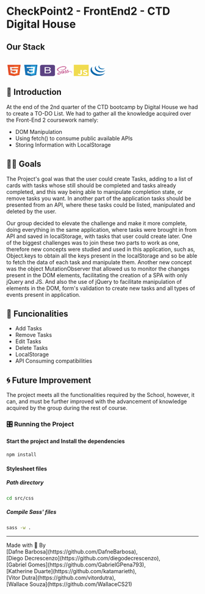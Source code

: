 # CheckPoint2 - FrontEnd2 - CTD Digital House

## Our Stack
<div style="display: inline_block"><br>
  <img align="center" alt="HTML" height="30" width="40" src="https://raw.githubusercontent.com/devicons/devicon/master/icons/html5/html5-original.svg">
  <img align="center" alt="CSS" height="30" width="40" src="https://raw.githubusercontent.com/devicons/devicon/master/icons/css3/css3-original.svg">
  <img align="center" alt="Bootstrap" height="30" width="40" src="https://raw.githubusercontent.com/devicons/devicon/master/icons/bootstrap/bootstrap-plain.svg">
  <img align="center" alt="Sass" height="30" width="40" src="https://github.com/devicons/devicon/blob/master/icons/sass/sass-original.svg"> 
  <img align="center" alt="JS" height="30" width="40" src="https://raw.githubusercontent.com/devicons/devicon/master/icons/javascript/javascript-plain.svg">
  <img align="center" alt="jQuery" height="30" width="40" src="https://github.com/devicons/devicon/blob/master/icons/jquery/jquery-plain.svg">
</div>

## 📖 Introduction

At the end of the 2nd quarter of the CTD bootcamp by Digital House we had to create a TO-DO List. 
We had to gather all the knowledge acquired over the Front-End 2 coursework namely:
- DOM Manipulation
- Using fetch() to consume public available APIs
- Storing Information with LocalStorage

## 👨‍🎤 Goals
The Project's goal was that the user could create Tasks, adding to a list of cards with tasks whose still
should be completed and tasks already completed, and this way being able to manipulate completion state, or remove tasks you want. In another part of the application
tasks should be presented from an API, where these tasks could be listed, manipulated and deleted by the user.


Our group decided to elevate the challenge and make it more complete, doing everything in the same application, where tasks were brought in from API and saved in localStorage, with tasks that user could create later.
One of the biggest challenges was to join these two parts to work as one, therefore new concepts were studied and used in this application, such as, Object.keys to obtain all the keys present in the localStorage and so be able to fetch the data of each task and manipulate them. Another new concept was the object
MutationObserver that allowed us to monitor the changes present in the DOM elements, facilitating the creation of a SPA with only jQuery and JS.
And also the use of jQuery to facilitate manipulation of elements in the DOM, form's validation to create new tasks and all types of events present in application.

## 🎯 Funcionalities
- Add Tasks
- Remove Tasks
- Edit Tasks
- Delete Tasks
- LocalStorage
- API Consuming compatibilities

## 🌀 Future Improvement

The project meets all the functionalities required by the School, however, it can, and must be further improved with the advancement of knowledge acquired by the group during the rest of course.

### 🎛 Running the Project

#### Start the project and Install the dependencies

```bash
npm install
```

#### Stylesheet files
##### Path directory
```bash
cd src/css
```
##### Compile Sass' files
```bash
sass -w .
```
<hr>
Made with 💜 By <br>
[Dafne Barbosa](https://github.com/DafneBarbosa),<br>
[Diego Decrescenzo](https://github.com/diegodecrescenzo),<br>  
[Gabriel Gomes](https://github.com/GabrielGPena793),<br> 
[Katherine Duarte](https://github.com/katamarieth),<br>
[Vitor Dutra](https://github.com/vitordutra),<br>
[Wallace Souza](https://github.com/WallaceCS21)
